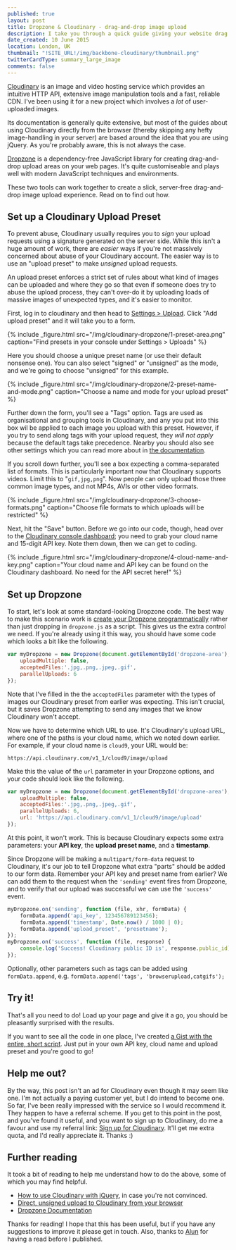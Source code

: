 ```yaml
---
published: true
layout: post
title: Dropzone & Cloudinary - drag-and-drop image upload
description: I take you through a quick guide giving your website drag & drop image upload without a server using Dropzone and Cloudinary
date_created: 10 June 2015
location: London, UK
thumbnail: "!SITE_URL!/img/backbone-cloudinary/thumbnail.png"
twitterCardType: summary_large_image
comments: false
---
```


[Cloudinary](http://cloudinary.com "If you want to help me out, scroll to the bottom to find a referral link for Cloudinary, or click this one if you don't") is an image and video hosting service which provides an intuitive HTTP API, extensive image manipulation tools and a fast, reliable CDN. I've been using it for a new project which involves a _lot_ of user-uploaded images.

Its documentation is generally quite extensive, but most of the guides about using Cloudinary directly from the browser (thereby skipping any hefty image-handling in your server) are based around the idea that you are using jQuery. As you're probably aware, this is not always the case.

[Dropzone](http://dropzonejs.com) is a dependency-free JavaScript library for creating drag-and-drop upload areas on your web pages. It's quite customiseable and plays well with modern JavaScript techniques and environments.

These two tools can work together to create a slick, server-free drag-and-drop image upload experience. Read on to find out how.

## Set up a Cloudinary Upload Preset

To prevent abuse, Cloudinary usually requires you to _sign_ your upload requests using a signature generated on the server side. While this isn't a huge amount of work, there are _easier_ ways if you're not massively concerned about abuse of your Cloudinary account. The easier way is to use an "upload preset" to make _unsigned_ upload requests.

An upload preset enforces a strict set of rules about what kind of images can be uploaded and where they go so that even if someone does try to abuse the upload process, they can't over-do it by uploading loads of massive images of unexpected types, and it's easier to monitor.

First, log in to cloudinary and then head to [Settings > Upload](https://cloudinary.com/console/settings/upload). Click "Add upload preset" and it will take you to a form.

{% include _figure.html src="/img/cloudinary-dropzone/1-preset-area.png" caption="Find presets in your console under Settings > Uploads" %}

Here you should choose a unique preset name (or use their default nonsense one). You can also select "signed" or "unsigned" as the mode, and we're going to choose "unsigned" for this example.

{% include _figure.html src="/img/cloudinary-dropzone/2-preset-name-and-mode.png" caption="Choose a name and mode for your upload preset" %}

Further down the form, you'll see a "Tags" option. Tags are used as organisational and grouping tools in Cloudinary, and any you put into this box wil be applied to each image you upload with this preset. However, if you try to send along tags with your upload request, they *will not apply* because the default tags take precedence. Nearby you should also see other settings which you can read more about in [the documentation](http://cloudinary.com/documentation/upload_images).

If you scroll down further, you'll see a box expecting a comma-separated list of formats. This is particularly important now that Cloudinary supports videos. Limit this to "`gif,jpg,png`". Now people can only upload those three common image types, and not MP4s, AVIs or other video formats.

{% include _figure.html src="/img/cloudinary-dropzone/3-choose-formats.png" caption="Choose file formats to which uploads will be restricted" %}

Next, hit the "Save" button. Before we go into our code, though, head over to the [Cloudinary console dashboard](https://cloudinary.com/console); you need to grab your cloud name and 15-digit API key. Note them down, then we can get to coding.

{% include _figure.html src="/img/cloudinary-dropzone/4-cloud-name-and-key.png" caption="Your cloud name and API key can be found on the Cloudinary dashboard. No need for the API secret here!" %}

## Set up Dropzone

To start, let's look at some standard-looking Dropzone code. The best way to make this scenario work is [create your Dropzone programmatically](http://www.dropzonejs.com/#create-dropzones-programmatically) rather than just dropping in `dropzone.js` as a script. This gives us the extra control we need. If you're already using it this way, you should have some code which looks a bit like the following.

```javascript
var myDropzone = new Dropzone(document.getElementById('dropzone-area'), {
	uploadMultiple: false,
	acceptedFiles:'.jpg,.png,.jpeg,.gif',
	parallelUploads: 6
});
```

Note that I've filled in the the `acceptedFiles` parameter with the types of images our Cloudinary preset from earlier was expecting. This isn't crucial, but it saves Dropzone attempting to send any images that we know Cloudinary won't accept.

Now we have to determine which URL to use. It's Cloudinary's upload URL, where one of the paths is your cloud name, which we noted down earlier. For example, if your cloud name is `cloud9`, your URL would be:

```https://api.cloudinary.com/v1_1/cloud9/image/upload```

Make this the value of the `url` parameter in your Dropzone options, and your code should look like the following.

```javascript
var myDropzone = new Dropzone(document.getElementById('dropzone-area'), {
	uploadMultiple: false,
	acceptedFiles:'.jpg,.png,.jpeg,.gif',
	parallelUploads: 6,
	url: 'https://api.cloudinary.com/v1_1/cloud9/image/upload'
});
```

At this point, it won't work. This is because Cloudinary expects some extra parameters: your **API key**, the **upload preset name**, and a **timestamp**.

Since Dropzone will be making a `multipart/form-data` request to Cloudinary, it's our job to tell Dropzone what extra "parts" should be added to our form data. Remember your API key and preset name from earlier? We can add them to the request when the `'sending'` event fires from Dropzone, and to verify that our upload was successful we can use the `'success'` event.

```javascript
myDropzone.on('sending', function (file, xhr, formData) {
	formData.append('api_key', 123456789123456);
	formData.append('timestamp', Date.now() / 1000 | 0);
	formData.append('upload_preset', 'presetname');
});
myDropzone.on('success', function (file, response) {
	console.log('Success! Cloudinary public ID is', response.public_id);
});
```

Optionally, other parameters such as tags can be added using `formData.append`, e.g. `formData.append('tags', 'browserupload,catgifs');`

## Try it!

That's all you need to do! Load up your page and give it a go, you should be pleasantly surprised with the results.

If you want to see all the code in one place, I've created [a Gist with the entire, short script](https://gist.github.com/basicallydan/11c8c02bdaa1ced2e842). Just put in your own API key, cloud name and upload preset and you're good to go!

## Help me out?

By the way, this post isn't an ad for Cloudinary even though it may seem like one. I'm not actually a paying customer yet, but I do intend to become one. So far, I've been really impressed with the service so I would recommend it. They happen to have a referral scheme. If you get to this point in the post, and you've found it useful, and you want to sign up to Cloudinary, do me a favour and use my referral link: [Sign up for Cloudinary](http://cloudinary.com/invites/lpov9zyyucivvxsnalc5/tmjpvca5lj02i0a2kjo2). It'll get me extra quota, and I'd really appreciate it. Thanks :)

## Further reading

It took a bit of reading to help me understand how to do the above, some of which you may find helpful.

* [How to use Cloudinary with jQuery](http://cloudinary.com/documentation/jquery_integration#getting_started_guide), in case you're not convinced.
* [Direct, unsigned upload to Cloudinary from your browser](http://cloudinary.com/blog/direct_upload_made_easy_from_browser_or_mobile_app_to_the_cloud)
* [Dropzone Documentation](http://www.dropzonejs.com/)

Thanks for reading! I hope that this has been useful, but if you have any suggestions to improve it please get in touch. Also, thanks to [Alun](https://twitter.com/4lun) for having a read before I published.